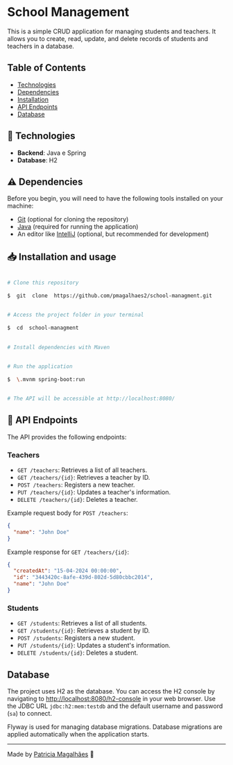 
# School Management

This is a simple CRUD application for managing students and teachers. It allows you to create, read, update, and delete records of students and teachers in a database.

## Table of Contents

[](https://github.com/pmagalhaes2/school-managment?tab=readme-ov-file#table-of-contents)

- [Technologies](https://github.com/pmagalhaes2/school-management?tab=readme-ov-file#-technologies)
- [Dependencies](https://github.com/pmagalhaes2/school-management?tab=readme-ov-file#%EF%B8%8F--dependencies)
- [Installation](https://github.com/pmagalhaes2/school-management?tab=readme-ov-file#--installation--and-usage)
- [API Endpoints](https://github.com/pmagalhaes2/school-management?tab=readme-ov-file#-api-endpoints)
- [Database](https://github.com/pmagalhaes2/school-management?tab=readme-ov-file#database)


## 🚀 Technologies

-   **Backend**: Java e Spring
-   **Database**: H2

## ⚠️  Dependencies

[](https://github.com/pmagalhaes2/marvel-search-heroes#%EF%B8%8F-dependencies)

Before you begin, you will need to have the following tools installed on your machine:
- [Git](https://git-scm.com) (optional for cloning the repository)
- [Java](https://www.java.com/pt-BR/) (required for running the application)
- An editor like [IntelliJ](https://www.jetbrains.com/idea/) (optional, but recommended for development)


## 📥  Installation  and usage

```bash  
  
# Clone this repository  
  
$  git  clone  https://github.com/pmagalhaes2/school-managment.git
  
  
# Access the project folder in your terminal  
  
$  cd  school-managment 
  
  
# Install dependencies with Maven  
  
  
# Run the application  
  
$  \.mvnm spring-boot:run  

  
# The API will be accessible at http://localhost:8080/

```  

##  📖 API Endpoints

The API provides the following endpoints:


### Teachers

-   `GET /teachers`: Retrieves a list of all teachers.
-   `GET /teachers/{id}`: Retrieves a teacher by ID.
-   `POST /teachers`: Registers a new teacher.
-   `PUT /teachers/{id}`: Updates a teacher's information.
-   `DELETE /teachers/{id}`: Deletes a teacher.



Example request body for `POST /teachers`:

```json
{
  "name": "John Doe"
}
```


Example response for `GET /teachers/{id}`:


```json
{
  "createdAt": "15-04-2024 00:00:00",
  "id": "3443420c-8afe-439d-802d-5d80cbbc2014",
  "name": "John Doe"
}
```

### Students

-   `GET /students`: Retrieves a list of all students.
-   `GET /students/{id}`: Retrieves a student by ID.
-   `POST /students`: Registers a new student.
-   `PUT /students/{id}`: Updates a student's information.
-   `DELETE /students/{id}`: Deletes a student.

## Database


The project uses H2 as the database. You can access the H2 console by navigating to [http://localhost:8080/h2-console](http://localhost:8080/h2-console) in your web browser. Use the JDBC URL `jdbc:h2:mem:testdb` and the default username and password (`sa`) to connect.

Flyway is used for managing database migrations. Database migrations are applied automatically when the application starts.

  ---

Made by  [Patricia Magalhães](https://github.com/pmagalhaes2) 💙